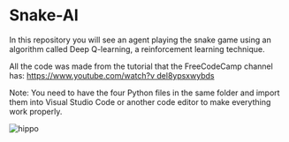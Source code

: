 # Snake-AI
In this repository you will see an agent playing the snake game using an algorithm called Deep Q-learning, a reinforcement learning technique.

All the code was made from the tutorial that the FreeCodeCamp channel has: [https://www.youtube.com/watch?v del8ypsxwybds](url)

Note: You need to have the four Python files in the same folder and import them into Visual Studio Code or another code editor to make everything work properly.

![hippo]("C:\Users\luosc\OneDrive\Escritorio\Snake.gif")
